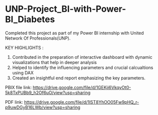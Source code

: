# UNP-Project_BI-with-Power-BI_Diabetes

Completed this project as part of my Power BI internship with United Network Of Professionals(UNP).

KEY HIGHLIGHTS :
1. Contributed in the preparation of interactive dashboard with dynamic visualizations that help in deeper analysis
2. Helped to identify the influencing parameters and crucial calcualtions using DAX
3. Created an insightful end report emphasizing the key parameters.

PBIX file link: https://drive.google.com/file/d/1GEKji6VkqyOt0-5k8TxPUBb9_h2Of6uO/view?usp=sharing

PDF link: https://drive.google.com/file/d/1lST8YhOO05Fw9pHQ_r-p9uwDGyB16LWb/view?usp=sharing
